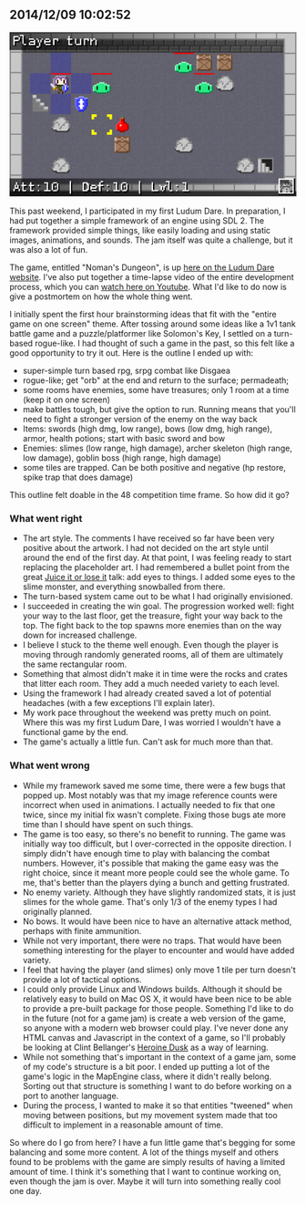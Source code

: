 ## 2014/12/09 10:02:52

![Noman's Dungeon Screenshot](images/nomans_dungeon.png)

This past weekend, I participated in my first Ludum Dare. In preparation, I had put together a simple framework of an engine using SDL 2. The framework provided simple things, like easily loading and using static images, animations, and sounds. The jam itself was quite a challenge, but it was also a lot of fun.

The game, entitled "Noman's Dungeon", is up [here on the Ludum Dare website](http://ludumdare.com/compo/ludum-dare-31/?action=preview&uid=44489). I've also put together a time-lapse video of the entire development process, which you can [watch here on Youtube](https://www.youtube.com/watch?v=KXeY-RI3xIU). What I'd like to do now is give a postmortem on how the whole thing went.

I initially spent the first hour brainstorming ideas that fit with the "entire game on one screen" theme. After tossing around some ideas like a 1v1 tank battle game and a puzzle/platformer like Solomon's Key, I settled on a turn-based rogue-like. I had thought of such a game in the past, so this felt like a good opportunity to try it out. Here is the outline I ended up with:

- super-simple turn based rpg, srpg combat like Disgaea
- rogue-like; get "orb" at the end and return to the surface; permadeath;
- some rooms have enemies, some have treasures; only 1 room at a time (keep it on one screen)
- make battles tough, but give the option to run. Running means that you'll need to fight a stronger version of the enemy on the way back
- Items: swords (high dmg, low range), bows (low dmg, high range), armor, health potions; start with basic sword and bow
- Enemies: slimes (low range, high damage), archer skeleton (high range, low damage), goblin boss (high range, high damage)
- some tiles are trapped. Can be both positive and negative (hp restore, spike trap that does damage)

This outline felt doable in the 48 competition time frame. So how did it go?

### What went right

- The art style. The comments I have received so far have been very positive about the artwork. I had not decided on the art style until around the end of the first day. At that point, I was feeling ready to start replacing the placeholder art. I had remembered a bullet point from the great [Juice it or lose it](https://www.youtube.com/watch?v=Fy0aCDmgnxg) talk: add eyes to things. I added some eyes to the slime monster, and everything snowballed from there.
- The turn-based system came out to be what I had originally envisioned.
- I succeeded in creating the win goal. The progression worked well: fight your way to the last floor, get the treasure, fight your way back to the top. The fight back to the top spawns more enemies than on the way down for increased challenge.
- I believe I stuck to the theme well enough. Even though the player is moving through randomly generated rooms, all of them are ultimately the same rectangular room.
- Something that almost didn't make it in time were the rocks and crates that litter each room. They add a much needed variety to each level.
- Using the framework I had already created saved a lot of potential headaches (with a few exceptions I'll explain later).
- My work pace throughout the weekend was pretty much on point. Where this was my first Ludum Dare, I was worried I wouldn't have a functional game by the end.
- The game's actually a little fun. Can't ask for much more than that.

### What went wrong

- While my framework saved me some time, there were a few bugs that popped up. Most notably was that my image reference counts were incorrect when used in animations. I actually needed to fix that one twice, since my initial fix wasn't complete. Fixing those bugs ate more time than I should have spent on such things.
- The game is too easy, so there's no benefit to running. The game was initially way too difficult, but I over-corrected in the opposite direction. I simply didn't have enough time to play with balancing the combat numbers. However, it's possible that making the game easy was the right choice, since it meant more people could see the whole game. To me, that's better than the players dying a bunch and getting frustrated.
- No enemy variety. Although they have slightly randomized stats, it is just slimes for the whole game. That's only 1/3 of the enemy types I had originally planned.
- No bows. It would have been nice to have an alternative attack method, perhaps with finite ammunition.
- While not very important, there were no traps. That would have been something interesting for the player to encounter and would have added variety.
- I feel that having the player (and slimes) only move 1 tile per turn doesn't provide a lot of tactical options.
- I could only provide Linux and Windows builds. Although it should be relatively easy to build on Mac OS X, it would have been nice to be able to provide a pre-built package for those people. Something I'd like to do in the future (not for a game jam) is create a web version of the game, so anyone with a modern web browser could play. I've never done any HTML canvas and Javascript in the context of a game, so I'll probably be looking at Clint Bellanger's [Heroine Dusk](http://heroinedusk.com/) as a way of learning.
- While not something that's important in the context of a game jam, some of my code's structure is a bit poor. I ended up putting a lot of the game's logic in the MapEngine class, where it didn't really belong. Sorting out that structure is something I want to do before working on a port to another language.
- During the process, I wanted to make it so that entities "tweened" when moving between positions, but my movement system made that too difficult to implement in a reasonable amount of time.

So where do I go from here? I have a fun little game that's begging for some balancing and some more content. A lot of the things myself and others found to be problems with the game are simply results of having a limited amount of time. I think it's something that I want to continue working on, even though the jam is over. Maybe it will turn into something really cool one day.

